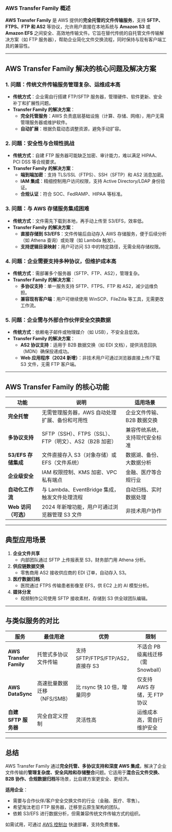 ### **AWS Transfer Family 概述**
**AWS Transfer Family** 是 AWS 提供的**完全托管的文件传输服务**，支持 **SFTP、FTPS、FTP 和 AS2** 等协议，允许用户直接在本地系统与 **Amazon S3** 或 **Amazon EFS** 之间安全、高效地传输文件。它旨在替代传统的自托管文件传输解决方案（如 FTP 服务器），帮助企业简化文件交换流程，同时保持与现有客户端工具的兼容性。

---

## **AWS Transfer Family 解决的核心问题及解决方案**

### **1. 问题：传统文件传输服务管理复杂、运维成本高**
- **传统方式**：企业需自行搭建 FTP/SFTP 服务器，管理硬件、软件更新、安全补丁和扩展性问题。
- **Transfer Family 的解决方案**：
    - **完全托管服务**：AWS 负责底层基础设施（计算、存储、网络），用户无需管理服务器或维护软件。
    - **自动扩展**：根据负载动态调整资源，避免手动扩容。

### **2. 问题：安全性与合规性挑战**
- **传统方式**：自建 FTP 服务器可能缺乏加密、审计能力，难以满足 HIPAA、PCI DSS 等合规要求。
- **Transfer Family 的解决方案**：
    - **端到端加密**：支持 TLS/SSL（FTPS）、SSH（SFTP）和 AS2 消息加密。
    - **IAM 集成**：精细控制用户访问权限，支持 Active Directory/LDAP 身份验证。
    - **合规认证**：符合 SOC、FedRAMP、HIPAA 等标准。

### **3. 问题：与 AWS 存储服务集成困难**
- **传统方式**：文件需先下载到本地，再手动上传至 S3/EFS，效率低。
- **Transfer Family 的解决方案**：
    - **直接存储到 S3/EFS**：文件传输后自动存入 AWS 存储服务，便于后续分析（如 Athena 查询）或处理（如 Lambda 触发）。
    - **支持逻辑目录映射**：用户可访问 S3 中的特定路径，无需全局存储权限。

### **4. 问题：企业需要支持多种协议，但维护成本高**
- **传统方式**：需部署多个服务器（SFTP、FTP、AS2），管理复杂。
- **Transfer Family 的解决方案**：
    - **多协议支持**：单一服务支持 SFTP、FTPS、FTP 和 AS2，减少运维负担。
    - **兼容现有客户端**：用户可继续使用 WinSCP、FileZilla 等工具，无需更改工作流。

### **5. 问题：企业需与外部合作伙伴安全交换数据**
- **传统方式**：依赖电子邮件或物理媒介（如 USB），不安全且低效。
- **Transfer Family 的解决方案**：
    - **AS2 协议支持**：适用于 B2B 数据交换（如 EDI 文档），提供消息回执（MDN）确保投递成功。
    - **Web 应用程序（2024 新增）**：非技术用户可通过浏览器直接上传/下载 S3 文件，无需 FTP 客户端。

---

## **AWS Transfer Family 的核心功能**
| **功能**               | **说明**                                                                 | **适用场景**                     |
|------------------------|-------------------------------------------------------------------------|----------------------------------|
| **完全托管**           | 无需管理服务器，AWS 自动处理扩展、备份和可用性                          | 企业文件传输、B2B 数据交换       |
| **多协议支持**         | SFTP（SSH）、FTPS（SSL）、FTP（明文）、AS2（B2B 加密）                  | 兼容传统系统，支持现代安全标准   |
| **S3/EFS 存储集成**    | 文件直接存入 S3（对象存储）或 EFS（文件系统）                           | 数据湖、备份、大数据分析         |
| **企业级安全**         | IAM 权限控制、KMS 加密、VPC 私有端点                                    | 金融、医疗等合规行业             |
| **自动化工作流**       | 与 Lambda、EventBridge 集成，触发文件处理流程                           | 自动归档、实时数据处理           |
| **Web 访问（可选）**   | 2024 年新增功能，用户可通过浏览器管理 S3 文件                           | 非技术用户协作                   |

---

## **典型应用场景**
1. **企业文件共享**
    - 内部团队通过 SFTP 上传报表至 S3，财务部门用 Athena 分析。
2. **供应链数据交换**
    - 零售商用 AS2 接收供应商的 EDI 订单，自动存入 S3。
3. **医疗数据归档**
    - 医院通过 FTPS 传输患者影像至 EFS，供 EC2 上的 AI 模型分析。
4. **媒体分发**
    - 视频制作公司使用 SFTP 接收素材，存储到 S3 供全球团队编辑。

---

## **与类似服务的对比**
| **服务**               | **最佳用途**                     | **优势**                          | **限制**                          |
|------------------------|----------------------------------|-----------------------------------|-----------------------------------|
| **AWS Transfer Family**| 托管式多协议文件传输            | 支持 SFTP/FTPS/FTP/AS2，直接存 S3 | 不适合 PB 级离线迁移（需 Snowball）|
| **AWS DataSync**       | 高速批量数据迁移（NFS/SMB）     | 比 rsync 快 10 倍，增量同步       | 仅支持 AWS 存储，无 FTP 协议       |
| **自建 SFTP 服务器**   | 完全自定义控制                  | 灵活性高                          | 运维成本高，需自行维护安全         |

---

## **总结**
AWS Transfer Family 通过**完全托管、多协议支持和深度 AWS 集成**，解决了企业文件传输的**管理复杂度、安全风险和存储整合**问题。它适用于**混合云文件交换、B2B 协作、合规数据归档**等场景，比自建方案更安全、更经济。

**适用企业**：
- 需要与合作伙伴/客户安全交换文件的行业（金融、医疗、零售）。
- 希望淘汰老旧 FTP 服务器，迁移至云原生架构的团队。
- 依赖 S3/EFS 进行数据分析，但需兼容传统文件传输方式的组织。

如需试用，可通过 [AWS 控制台](https://aws.amazon.com/transfer/) 快速部署，支持免费套餐。